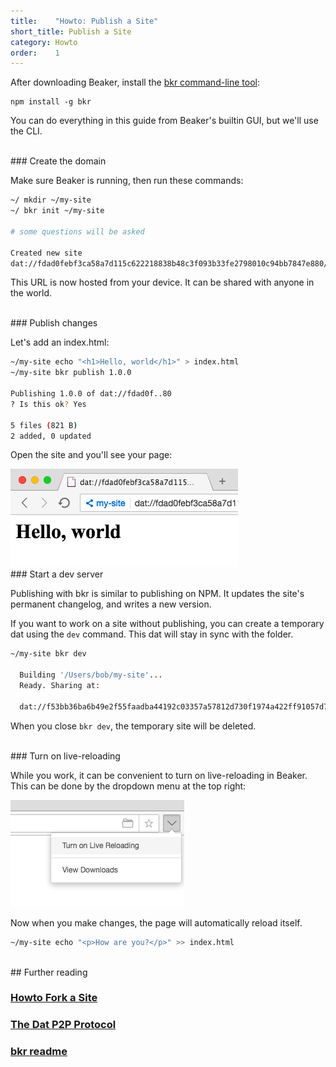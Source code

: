 ```yaml
---
title:    "Howto: Publish a Site"
short_title: Publish a Site
category: Howto
order:    1
---
```


After downloading Beaker, install the [bkr command-line tool](https://github.com/beakerbrowser/bkr):

```
npm install -g bkr
```

You can do everything in this guide from Beaker's builtin GUI, but we'll use the CLI.

<br>
### Create the domain

Make sure Beaker is running, then run these commands:

```bash
~/ mkdir ~/my-site
~/ bkr init ~/my-site

# some questions will be asked

Created new site
dat://fdad0febf3ca58a7d115c622218838b48c3f093b33fe2798010c94bb7847e880/ # your URL will differ

```

This URL is now hosted from your device.
It can be shared with anyone in the world.

<br>
### Publish changes

Let's add an index.html:

```bash
~/my-site echo "<h1>Hello, world</h1>" > index.html
~/my-site bkr publish 1.0.0

Publishing 1.0.0 of dat://fdad0f..80
? Is this ok? Yes

5 files (821 B)
2 added, 0 updated
```

Open the site and you'll see your page:

<img src="/img/getting-started-screen-helloworld.png" class="bordered">

<br>
### Start a dev server

Publishing with bkr is similar to publishing on NPM.
It updates the site's permanent changelog, and writes a new version.

If you want to work on a site without publishing, you can create a temporary dat using the `dev` command.
This dat will stay in sync with the folder.

```bash
~/my-site bkr dev

  Building '/Users/bob/my-site'...
  Ready. Sharing at:

  dat://f53bb36ba6b49e2f55faadba44192c03357a57812d730f1974a422ff91057d7b # again, your url will differ
```

When you close `bkr dev`, the temporary site will be deleted.

<br>
### Turn on live-reloading

While you work, it can be convenient to turn on live-reloading in Beaker.
This can be done by the dropdown menu at the top right:

<img src="/img/getting-started-screen-livereload.png" class="bordered">

Now when you make changes, the page will automatically reload itself.

```bash
~/my-site echo "<p>How are you?</p>" >> index.html
```

<br>
## Further reading

### [Howto Fork a Site](/docs/howto/fork-a-site.html)
### [The Dat P2P Protocol](/docs/dat/intro.html)
### [bkr readme](https://github.com/beakerbrowser/bkr)